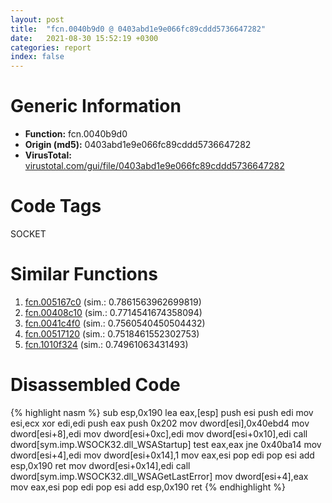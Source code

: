 ```yaml
---
layout: post
title:  "fcn.0040b9d0 @ 0403abd1e9e066fc89cddd5736647282"
date:   2021-08-30 15:52:19 +0300
categories: report
index: false
---
```


# Generic Information
- **Function:** fcn.0040b9d0
- **Origin (md5):** 0403abd1e9e066fc89cddd5736647282
- **VirusTotal:** [virustotal.com/gui/file/0403abd1e9e066fc89cddd5736647282][virustotal_ref]

# Code Tags
<span class="tag" id="SOCKET">SOCKET</span>


# Similar Functions

1. [fcn.005167c0][similar_1_ref] (sim.: 0.7861563962699819)
2. [fcn.00408c10][similar_2_ref] (sim.: 0.7714541674358094)
3. [fcn.0041c4f0][similar_3_ref] (sim.: 0.7560540450504432)
4. [fcn.00517120][similar_4_ref] (sim.: 0.7518461552302753)
5. [fcn.1010f324][similar_5_ref] (sim.: 0.74961063431493)


# Disassembled Code

{% highlight nasm %}
sub esp,0x190
lea eax,[esp]
push esi
push edi
mov esi,ecx
xor edi,edi
push eax
push 0x202
mov dword[esi],0x40ebd4
mov dword[esi+8],edi
mov dword[esi+0xc],edi
mov dword[esi+0x10],edi
call dword[sym.imp.WSOCK32.dll_WSAStartup]
test eax,eax
jne 0x40ba14
mov dword[esi+4],edi
mov dword[esi+0x14],1
mov eax,esi
pop edi
pop esi
add esp,0x190
ret
mov dword[esi+0x14],edi
call dword[sym.imp.WSOCK32.dll_WSAGetLastError]
mov dword[esi+4],eax
mov eax,esi
pop edi
pop esi
add esp,0x190
ret
{% endhighlight %}


[similar_1_ref]: /report/fcn.005167c0@c60344b51fa39a329b92557d24ff7670
[similar_2_ref]: /report/fcn.00408c10@0aa2d73a5300dff2412388945614b507
[similar_3_ref]: /report/fcn.0041c4f0@be7fba7cc724acf4ae2900d99e0fc9c3
[similar_4_ref]: /report/fcn.00517120@c60344b51fa39a329b92557d24ff7670
[similar_5_ref]: /report/fcn.1010f324@89dc67d2f980e8488f97b1bf8cb24258
[virustotal_ref]: https://www.virustotal.com/gui/file/0403abd1e9e066fc89cddd5736647282